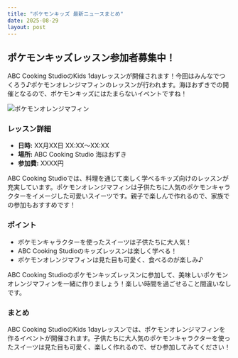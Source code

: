 ```yaml
---
title: "ポケモンキッズ 最新ニュースまとめ"
date: 2025-08-29
layout: post
---
```


## ポケモンキッズレッスン参加者募集中！

ABC Cooking StudioのKids 1dayレッスンが開催されます！今回はみんなでつくろう♪ポケモンオレンジマフィンのレッスンが行われます。海ほおずきでの開催となるので、ポケモンキッズにはたまらないイベントですね！

![ポケモンオレンジマフィン](https://example.com/image.jpg)

### レッスン詳細
- **日時:** XX月XX日 XX:XX～XX:XX
- **場所:** ABC Cooking Studio 海ほおずき
- **参加費:** XXXX円

ABC Cooking Studioでは、料理を通じて楽しく学べるキッズ向けのレッスンが充実しています。ポケモンオレンジマフィンは子供たちに人気のポケモンキャラクターをイメージした可愛いスイーツです。親子で楽しんで作れるので、家族での参加もおすすめです！

### ポイント
- ポケモンキャラクターを使ったスイーツは子供たちに大人気！
- ABC Cooking Studioのキッズレッスンは楽しく学べる！
- ポケモンオレンジマフィンは見た目も可愛く、食べるのが楽しみ♪

ABC Cooking Studioのポケモンキッズレッスンに参加して、美味しいポケモンオレンジマフィンを一緒に作りましょう！楽しい時間を過ごせること間違いなしです。

### まとめ
ABC Cooking StudioのKids 1dayレッスンでは、ポケモンオレンジマフィンを作るイベントが開催されます。子供たちに大人気のポケモンキャラクターを使ったスイーツは見た目も可愛く、楽しく作れるので、ぜひ参加してみてください！